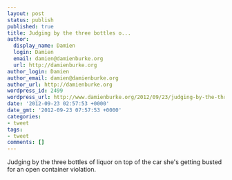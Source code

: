 ```yaml
---
layout: post
status: publish
published: true
title: Judging by the three bottles o...
author:
  display_name: Damien
  login: Damien
  email: damien@damienburke.org
  url: http://damienburke.org
author_login: Damien
author_email: damien@damienburke.org
author_url: http://damienburke.org
wordpress_id: 2499
wordpress_url: http://www.damienburke.org/2012/09/23/judging-by-the-three-bottles-o/
date: '2012-09-23 02:57:53 +0000'
date_gmt: '2012-09-23 07:57:53 +0000'
categories:
- tweet
tags:
- tweet
comments: []
---
```

<p>Judging by the three bottles of liquor on top of the car she's getting busted for an open container violation.</p>
